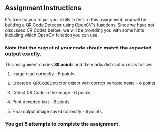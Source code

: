 ## Assignment Instructions

It's time for you to put your skills to test. In this assignment, you will be building a QR Code Detector using OpenCV's functions. Since we have not discussed QR Codes before, we will be providing you with some hints including which OpenCV function you can use.

### Note that the output of your code should match the expected output exactly.

This assignment carries **30 points** and the marks distribution is as follows:

1. Image read correctly - 6 points

2. Created a QRCodeDetector object with correct variable name - 6 points

3. Detect QR Code in the image - 6 points

4. Print decoded text - 6 points

5. Final output image saved correctly - 6 points

### You get 5 attempts to complete the assignment.
